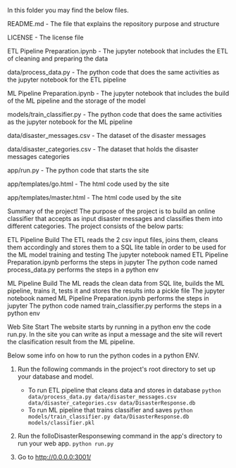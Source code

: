In this folder you may find the below files.

README.md - The file that explains the repository purpose and structure

LICENSE - The license file

ETL Pipeline Preparation.ipynb - The jupyter notebook that includes the ETL of cleaning and preparing the data

data/process_data.py - The python code that does the same activities as the jupyter notebook for the ETL pipeline

ML Pipeline Preparation.ipynb - The jupyter notebook that includes the build of the ML pipeline and the storage of the model

models/train_classifier.py - The python code that does the same activities as the jupyter notebook for the ML pipeline

data/disaster_messages.csv - The dataset of the disaster messages

data/disaster_categories.csv - The dataset that holds the disaster messages categories

app/run.py - The python code that starts the site

app/templates/go.html - The html code used by the site

app/templates/master.html - The html code used by the site

Summary of  the project!
The purpose of the project is to build an online classifier that accepts as input disaster messages and classifies them into different categories.
The project consists of the below parts:

ETL Pipeline Build
The ETL reads the 2 csv input files, joins them, cleans them accordingly and stores them to a SQL lite table in order to be used for the ML model training and testing
The jupyter notebook named ETL Pipeline Preparation.ipynb performs the steps in jupyter
The python code named process_data.py performs the steps in a python env

ML Pipeline Build
The ML reads the clean data from SQL lite, builds the ML pipeline, trains it, tests it and stores the results into a pickle file
The jupyter notebook named ML Pipeline Preparation.ipynb performs the steps in jupyter
The python code named train_classifier.py performs the steps in a python env

Web Site Start
The website starts by running in a python env the code run.py. In the site you can write as input a message and the site will revert the clasification result from 
the ML pipeline.

Below some info on how to run the python codes in a python ENV.


1. Run the following commands in the project's root directory to set up your database and model.

    - To run ETL pipeline that cleans data and stores in database
        `python data/process_data.py data/disaster_messages.csv data/disaster_categories.csv data/DisasterResponse.db`
    - To run ML pipeline that trains classifier and saves
        `python models/train_classifier.py data/DisasterResponse.db models/classifier.pkl`

2. Run the folloDisasterResponsewing command in the app's directory to run your web app.
    `python run.py`

3. Go to http://0.0.0.0:3001/
